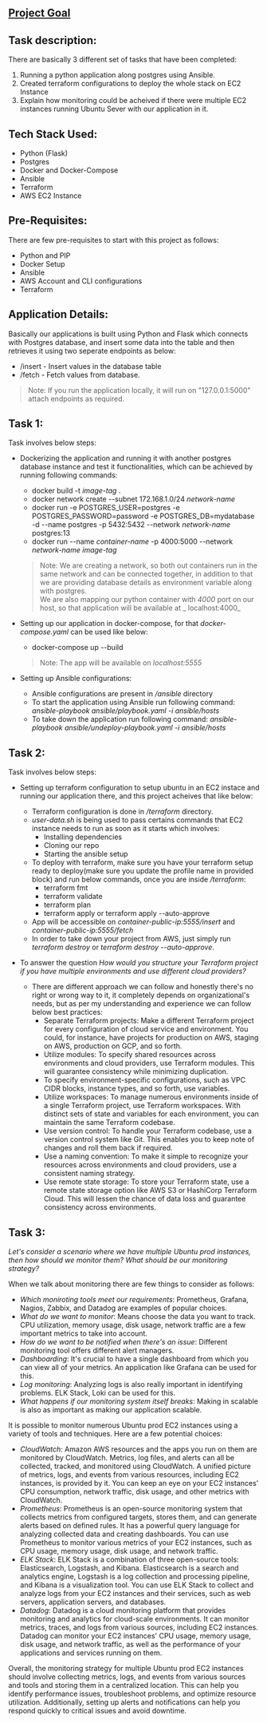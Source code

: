 ## [Project Goal](Project-Goal.md)

## Task description:

There are basically 3 different set of tasks that have been completed:
1. Running a python application along postgres using Ansible.
2. Created terraform configurations to deploy the whole stack on EC2 Instance
3. Explain how monitoring could be acheived if there were multiple EC2 instances running Ubuntu Sever with our application in it.


## Tech Stack Used:
* Python (Flask)
* Postgres
* Docker and Docker-Compose
* Ansible
* Terraform
* AWS EC2 Instance

## Pre-Requisites:
There are few pre-requisites to start with this project as follows:
* Python and PIP
* Docker Setup
* Ansible
* AWS Account and CLI configurations
* Terraform 

## Application Details:
Basically our applications is built using Python and Flask which connects with Postgres database, and insert some data into the table and then retrieves it using two seperate endpoints as below:
- /insert - Insert values in the database table
- /fetch - Fetch values from database.

>Note: If you run the application locally, it will run on "127.0.0.1:5000" attach endpoints as required.

## Task 1:
Task involves below steps:
- Dockerizing the application and running it with another postgres database instance and test it functionalities, which can be achieved by running following commands:
    + docker build -t _image-tag_ .
    + docker network create --subnet 172.168.1.0/24 _network-name_
    + docker run -e POSTGRES_USER=postgres -e POSTGRES_PASSWORD=password -e POSTGRES_DB=mydatabase -d --name postgres -p 5432:5432 --network _network-name_ postgres:13 
    + docker run --name _container-name_ -p 4000:5000 --network _network-name_ _image-tag_
    > Note: We are creating a network, so both out containers run in the same network and can be connected together, in addition to that we are providing database details as environment variable along with postgres.<br>
    > We are also mapping our python container with _4000_ port on our host, so that application will be available at _  localhost:4000_

- Setting up our application in docker-compose, for that _docker-compose.yaml_ can be used like below:
    + docker-compose up --build
    > Note: The app will be available on _localhost:5555_

- Setting up Ansible configurations:
    + Ansible configurations are present in */ansible* directory
    + To start the application using Ansible run following command: _ansible-playbook ansible/playbook.yaml -i ansible/hosts_
    + To take down the application run following command: _ansible-playbook ansible/undeploy-playbook.yaml -i ansible/hosts_

## Task 2:
Task involves below steps:
- Setting up terraform configuration to setup ubuntu in an EC2 instace and running our application there, and this project acheives that like below:
    + Terraform configuration is done in _/terraform_ directory.
    + _user-data.sh_ is being used to pass certains commands that EC2 instance needs to run as soon as it starts which involves:
        - Installing dependencies
        - Cloning our repo
        - Starting the ansible setup
    + To deploy with terraform, make sure you have your terraform setup ready to deploy(make sure you update the profile name in provided block) and run below commands, once you are inside _/terraform_:
        - terraform fmt
        - terraform validate
        - terraform plan
        - terraform apply or terraform apply --auto-approve
    + App will be accessible on _container-public-ip:5555/insert_ and _container-public-ip:5555/fetch_
    + In order to take down your project from AWS, just simply run _terraform destroy_ or _terraform destroy --auto-approve_.

-  To answer the question *How would you structure your Terraform project if you have multiple environments and use different cloud providers?*
    + There are different approach we can follow and honestly there's no right or wrong way to it, it completely depends on organizational's needs, but as per my understanding and experience we can follow below best practices:
        - Separate Terraform projects: Make a different Terraform project for every configuration of cloud service and environment. You could, for instance, have projects for production on AWS, staging on AWS, production on GCP, and so forth.
        - Utilize modules: To specify shared resources across environments and cloud providers, use Terraform modules. This will guarantee consistency while minimizing duplication.
        - To specify environment-specific configurations, such as VPC CIDR blocks, instance types, and so forth, use variables.
        - Utilize workspaces: To manage numerous environments inside of a single Terraform project, use Terraform workspaces. With distinct sets of state and variables for each environment, you can maintain the same Terraform codebase.
        - Use version control: To handle your Terraform codebase, use a version control system like Git. This enables you to keep note of changes and roll them back if required.
        - Use a naming convention: To make it simple to recognize your resources across environments and cloud providers, use a consistent naming strategy.
        - Use remote state storage: To store your Terraform state, use a remote state storage option like AWS S3 or HashiCorp Terraform Cloud. This will lessen the chance of data loss and guarantee consistency across environments.

## Task 3:
*Let's consider a scenario where we have multiple Ubuntu prod instances, then how should we monitor them? What should be our monitoring strategy?*

When we talk about monitoring there are few things to consider as follows:
* _Which moniroting tools meet our requirements_: Prometheus, Grafana, Nagios, Zabbix, and Datadog are examples of popular choices.
* _What do we want to monitor_: Means choose the data you want to track. CPU utilization, memory usage, disk usage, network traffic are a few important metrics to take into account.
* _How do we want to be notified when there's an issue_: Different monitoring tool offers different alert managers.
* _Dashboarding_: It's crucial to have a single dashboard from which you can view all of your metrics. An application like Grafana can be used for this.
* _Log monitoring_: Analyzing logs is also really important in identifying problems. ELK Stack, Loki can be used for this.
* _What happens if our monitoring system itself breaks_: Making in scalable is also as important as making our application scalable.

It is possible to monitor numerous Ubuntu prod EC2 instances using a variety of tools and techniques. Here are a few potential choices:
* _CloudWatch_: Amazon AWS resources and the apps you run on them are monitored by CloudWatch. Metrics, log files, and alerts can all be collected, tracked, and monitored using CloudWatch. A unified picture of metrics, logs, and events from various resources, including EC2 instances, is provided by it. You can keep an eye on your EC2 instances' CPU consumption, network traffic, disk usage, and other metrics with CloudWatch.
* _Prometheus_: Prometheus is an open-source monitoring system that collects metrics from configured targets, stores them, and can generate alerts based on defined rules. It has a powerful query language for analyzing collected data and creating dashboards. You can use Prometheus to monitor various metrics of your EC2 instances, such as CPU usage, memory usage, disk usage, and network traffic.
* _ELK Stack_: ELK Stack is a combination of three open-source tools: Elasticsearch, Logstash, and Kibana. Elasticsearch is a search and analytics engine, Logstash is a log collection and processing pipeline, and Kibana is a visualization tool. You can use ELK Stack to collect and analyze logs from your EC2 instances and their services, such as web servers, application servers, and databases.
* _Datadog_: Datadog is a cloud monitoring platform that provides monitoring and analytics for cloud-scale environments. It can monitor metrics, traces, and logs from various sources, including EC2 instances. Datadog can monitor your EC2 instances' CPU usage, memory usage, disk usage, and network traffic, as well as the performance of your applications and services running on them.

Overall, the monitoring strategy for multiple Ubuntu prod EC2 instances should involve collecting metrics, logs, and events from various sources and tools and storing them in a centralized location. This can help you identify performance issues, troubleshoot problems, and optimize resource utilization. Additionally, setting up alerts and notifications can help you respond quickly to critical issues and avoid downtime.
